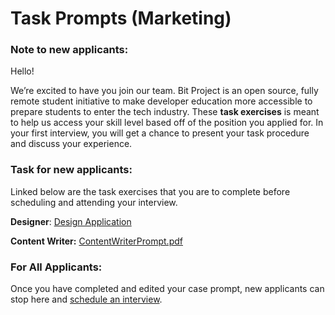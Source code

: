 # Task Prompts (Marketing)

### **Note to new applicants:**

Hello!

We’re excited to have you join our team. Bit Project is an open source, fully remote student initiative to make developer education more accessible to prepare students to enter the tech industry. These **task exercises** is meant to help us access your skill level based off of the position you applied for. In your first interview, you will get a chance to present your task procedure and discuss your experience. 

### **Task for new applicants:**

Linked below are the task exercises that you are to complete before scheduling and attending your interview. 

**Designer**: [Design Application]()

**Content Writer:** [ContentWriterPrompt.pdf](https://content.api.getguru.com/files/view/6a932a37-8588-4584-a9bd-f0cccd942635)

### **For All Applicants:**

Once you have completed and edited your case prompt, new applicants can stop here and [schedule an interview](https://airtable.com/shrJRjlnnUpmxYN80).